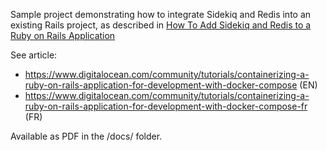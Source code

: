 Sample project demonstrating how to integrate Sidekiq and Redis into an existing Rails project, as described in [How To Add Sidekiq and Redis to a Ruby on Rails Application](https://www.digitalocean.com/community/tutorials/how-to-add-sidekiq-and-redis-to-a-ruby-on-rails-application)

See article: 
- https://www.digitalocean.com/community/tutorials/containerizing-a-ruby-on-rails-application-for-development-with-docker-compose (EN)
- https://www.digitalocean.com/community/tutorials/containerizing-a-ruby-on-rails-application-for-development-with-docker-compose-fr (FR)

Available as PDF in the /docs/ folder.